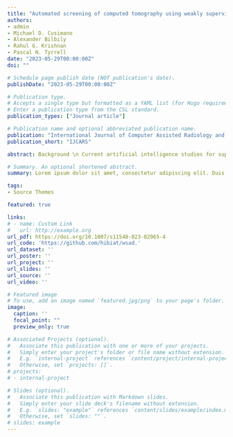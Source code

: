 ```yaml
---
title: "Automated screening of computed tomography using weakly supervised anomaly detection"
authors:
- admin
- Michael D. Cusimano
- Alexander Bilbily
- Rahul G. Krishnan
- Pascal N. Tyrrell
date: "2023-05-29T00:00:00Z"
doi: ""

# Schedule page publish date (NOT publication's date).
publishDate: "2023-05-29T00:00:00Z"

# Publication type.
# Accepts a single type but formatted as a YAML list (for Hugo requirements).
# Enter a publication type from the CSL standard.
publication_types: ["Journal article"]

# Publication name and optional abbreviated publication name.
publication: "International Journal of Computer Assisted Radiology and Surgery"
publication_short: "IJCARS"

abstract: Background \n Current artificial intelligence studies for supporting CT screening tasks depend on either supervised learning or detecting anomalies. However, the former involves a heavy annotation workload owing to requiring many slice-wise annotations (ground truth labels); the latter is promising, but while it reduces the annotation workload, it often suffers from lower performance. This study presents a novel weakly supervised anomaly detection (WSAD) algorithm trained based on scan-wise normal and anomalous annotations to provide better performance than conventional methods while reducing annotation workload. \n Methods \n Based on surveillance video anomaly detection methodology, feature vectors representing each CT slice were trained on an AR-Net-based convolutional network using a dynamic multiple-instance learning loss and a center loss function. The following two publicly available CT datasets were retrospectively analyzed; the RSNA brain hemorrhage dataset (12,862 normal scans and 8882 scans with intracranial hematoma) and COVID-CT set (282 normal scans and 95 scans with COVID-19). \n Results \n Anomaly scores of each slice were successfully predicted despite inaccessibility to any slice-wise annotations. Slice-level area under the curve (AUC), sensitivity, specificity, and accuracy from the brain CT dataset were 0.89, 0.85, 0.78, and 0.79, respectively. The proposed method reduced the number of annotations in the brain dataset by 97.1% compared to an ordinary slice-level supervised learning method. \n Conclusion \n This study demonstrated a significant annotation reduction in identifying anomalous CT slices compared to a supervised learning approach. The effectiveness of the proposed WSAD algorithm was verified through higher AUC than existing anomaly detection techniques.

# Summary. An optional shortened abstract.
summary: Lorem ipsum dolor sit amet, consectetur adipiscing elit. Duis posuere tellus ac convallis placerat. Proin tincidunt magna sed ex sollicitudin condimentum.

tags:
- Source Themes

featured: true

links:
# - name: Custom Link
#   url: http://example.org
url_pdf: https://doi.org/10.1007/s11548-023-02965-4
url_code: 'https://github.com/hibiat/wsad.'
url_dataset: ''
url_poster: ''
url_project: ''
url_slides: ''
url_source: ''
url_video: ''

# Featured image
# To use, add an image named `featured.jpg/png` to your page's folder. 
image:
  caption: ''
  focal_point: ""
  preview_only: true

# Associated Projects (optional).
#   Associate this publication with one or more of your projects.
#   Simply enter your project's folder or file name without extension.
#   E.g. `internal-project` references `content/project/internal-project/index.md`.
#   Otherwise, set `projects: []`.
# projects:
# - internal-project

# Slides (optional).
#   Associate this publication with Markdown slides.
#   Simply enter your slide deck's filename without extension.
#   E.g. `slides: "example"` references `content/slides/example/index.md`.
#   Otherwise, set `slides: ""`.
# slides: example
---
```


<!-- {{% callout note %}}
Create your slides in Markdown - click the *Slides* button to check out the example.
{{% /callout %}}

Add the publication's **full text** or **supplementary notes** here. You can use rich formatting such as including [code, math, and images](https://docs.hugoblox.com/content/writing-markdown-latex/). -->

